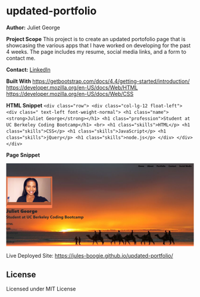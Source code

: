 # updated-portfolio

**Author:**
Juliet George



**Project Scope**
This project is to create an updated portofolio page that is showcasing the various apps that I have worked on developing for the past 4 weeks. The page includes my resume, social media links, and a form to contact me. 


**Contact:**
[LinkedIn](https://www.linkedin.com/in/juliet-george-864950b8/)

**Built With**
https://getbootstrap.com/docs/4.4/getting-started/introduction/
https://developer.mozilla.org/en-US/docs/Web/HTML
https://developer.mozilla.org/en-US/docs/Web/CSS



**HTML Snippet**
`<div class="row">
            <div class="col-lg-12 float-left">
                <div class=" text-left font-weight-normal">
                    <h1 class="name"><strong>Juliet George</strong></h1>
                    <h1 class="profession">Student at UC Berkeley Coding Bootcamp</h1>
                    <br>
                    <h1 class="skills">HTML</p>
                        <h1 class="skills">CSS</p>
                            <h1 class="skills">JavaScript</p>
                                <h1 class="skills">jQuery</p>
                                    <h1 class="skills">node.js</p>
                </div>
            </div>
        </div>`

**Page Snippet**

![Updated Portfolio](https://github.com/Jules-Boogie/updated-portfolio/blob/master/assets/pic.PNG)



Live Deployed Site:
https://jules-boogie.github.io/updated-portfolio/


## License
Licensed under MIT License
